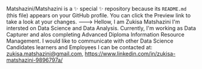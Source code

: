 Matshazini/Matshazini is a ✨ special ✨ repository because its `README.md` (this file) appears on your GitHub profile.
You can click the Preview link to take a look at your changes.
--->
Hellow, I am Zukisa Matshazini
I'm intersted on Data Science and Data Analysis.
Currently, I'm working as Data Capturer and alos completing Advanced Diploma Information Resource Management.
I would like to communicate with other Data Science Candidates learners and Employees
I can be contacted at: zukisa.matshazini@gmail.com, https://www.linkedin.com/in/zukisa-matshazini-9896797a/
